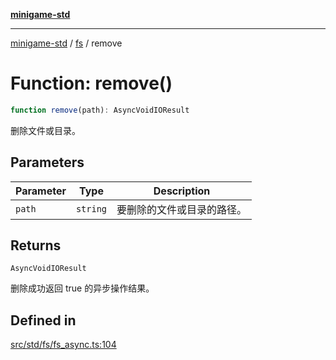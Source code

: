 [**minigame-std**](../../../README.md)

***

[minigame-std](../../../README.md) / [fs](../README.md) / remove

# Function: remove()

```ts
function remove(path): AsyncVoidIOResult
```

删除文件或目录。

## Parameters

| Parameter | Type | Description |
| ------ | ------ | ------ |
| `path` | `string` | 要删除的文件或目录的路径。 |

## Returns

`AsyncVoidIOResult`

删除成功返回 true 的异步操作结果。

## Defined in

[src/std/fs/fs\_async.ts:104](https://github.com/JiangJie/minigame-std/blob/ddafbfd7359780ec38a81aeff021a80d33e07eb0/src/std/fs/fs_async.ts#L104)
